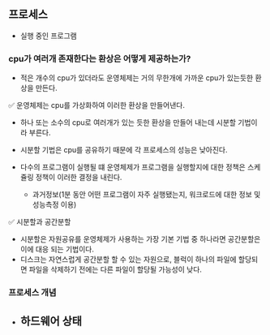 ## 프로세스

- 실행 중인 프로그램

### cpu가 여러개 존재한다는 환상은 어떻게 제공하는가?

- 적은 개수의 cpu가 있더라도 운영체제는 거의 무한개에 가까운 cpu가 있는듯한 환상을 만든다.

✅ 운영체제는 cpu를 가상화하여 이러한 환상을 만들어낸다.

- 하나 또는 소수의 cpu로 여러개가 있는 듯한 환상을 만들어 내는데 시분할 기법이라 부른다.

- 시분할 기법은 cpu를 공유하기 때문에 각 프로세스의 성능은 낮아진다.
- 다수의 프로그램이 실행될 떄 운영체제가 프로그램을 실행할지에 대한 정책은 스케쥴링 정책이 이러한 결정을 내린다.
  - 과거정보(1분 동안 어떤 프로그램이 자주 실행됐는지, 워크로드에 대한 정보 및 성능측정 이용)

✅ 시분할과 공간분할

- 시분할은 자원공유를 운영체제가 사용하는 가장 기본 기법 중 하나라면 공간분할은 이에 대응 되는 기법이다.
- 디스크는 자연스럽게 공간분할 할 수 있는 자원으로, 블럭이 하나의 파일에 할당되면 파일을 삭제하기 전에는 다른 파일이 할당될 가능성이 낮다.

### 프로세스 개념

- 하드웨어 상태
  -
